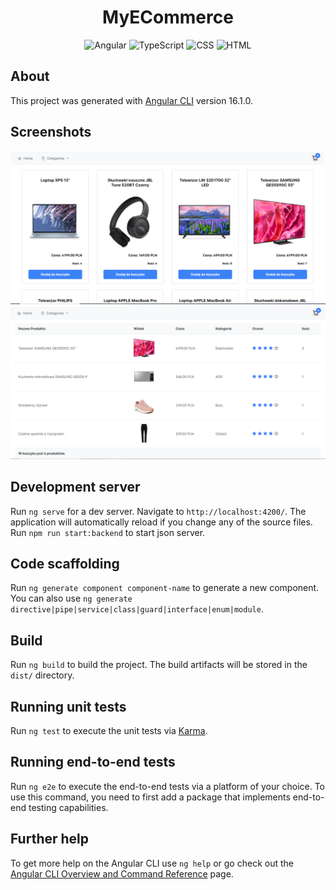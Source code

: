 <h1 align="center"> MyECommerce  </h1>
<div align="center">

![Angular](https://img.shields.io/badge/Angular-0F0F11.svg?style=for-the-badge&logo=Angular&logoColor=white)
![TypeScript](https://img.shields.io/badge/TypeScript-3178C6.svg?style=for-the-badge&logo=TypeScript&logoColor=white)
![CSS](https://img.shields.io/badge/CSS-239120?&style=for-the-badge&logo=css3&logoColor=white)
![HTML](https://img.shields.io/badge/HTML5-E34F26?style=for-the-badge&logo=html5&logoColor=white)

</div>

## About

This project was generated with [Angular CLI](https://github.com/angular/angular-cli) version 16.1.0.

## Screenshots

<img src="src/screen1.PNG" alt="Screen of running app"/>
<img src="src/screen2.PNG" alt="Screen of running app"/>


## Development server

Run `ng serve` for a dev server. Navigate to `http://localhost:4200/`. The application will automatically reload if you change any of the source files.
Run `npm run start:backend` to start json server. 

## Code scaffolding

Run `ng generate component component-name` to generate a new component. You can also use `ng generate directive|pipe|service|class|guard|interface|enum|module`.

## Build

Run `ng build` to build the project. The build artifacts will be stored in the `dist/` directory.

## Running unit tests

Run `ng test` to execute the unit tests via [Karma](https://karma-runner.github.io).

## Running end-to-end tests

Run `ng e2e` to execute the end-to-end tests via a platform of your choice. To use this command, you need to first add a package that implements end-to-end testing capabilities.

## Further help

To get more help on the Angular CLI use `ng help` or go check out the [Angular CLI Overview and Command Reference](https://angular.io/cli) page.
